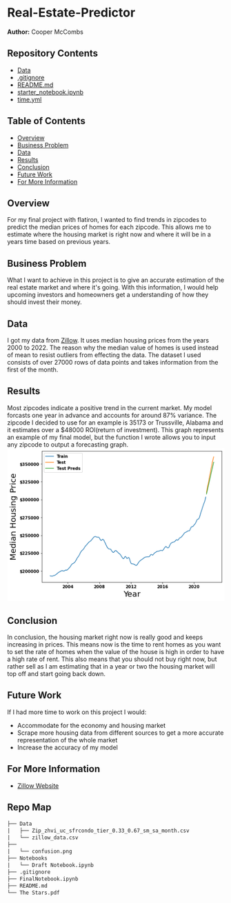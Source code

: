 # Real-Estate-Predictor
**Author:** Cooper McCombs

## Repository Contents
- [Data](https://github.com/CoopaM/Real-Estate-Predictor/tree/main/Data)
- [.gitignore](https://github.com/CoopaM/Real-Estate-Predictor/blob/main/.gitignore)
- [README.md](https://github.com/CoopaM/Real-Estate-Predictor/blob/main/README.md)
- [starter_notebook.ipynb](https://github.com/CoopaM/Real-Estate-Predictor/blob/main/starter_notebook.ipynb)
- [time.yml](https://github.com/CoopaM/Real-Estate-Predictor/blob/main/time.yml)

## Table of Contents
- [Overview](#overview)
- [Business Problem](#business-problem)
- [Data](#data)
- [Results](#results)
- [Conclusion](#conclusion)
- [Future Work](#future-work)
- [For More Information](#for-more-information)

## Overview
For my final project with flatiron, I wanted to find trends in zipcodes to predict the median prices of homes for each zipcode. This allows me to estimate where the housing market is right now and where it will be in a years time based on previous years.

## Business Problem
What I want to achieve in this project is to give an accurate estimation of the real estate market and where it's going. With this information, I would help upcoming investors and homeowners get a understanding of how they should invest their money.

## Data
I got my data from [Zillow](https://www.zillow.com/research/data/). It uses median housing prices from the years 2000 to 2022. The reason why the median value of homes is used instead of mean to resist outliers from effecting the data. The dataset I used consists of over 27000 rows of data points and takes information from the first of the month.


## Results
Most zipcodes indicate a positive trend in the current market. My model forcasts one year in advance and accounts for around 87% variance. The zipcode I decided to use for an example is 35173 or Trussville, Alabama and it estimates over a $48000 ROI(return of investment). This graph represents an example of my final model, but the function I wrote allows you to input any zipcode to output a forecasting graph. 
![](./graphs/Model.png)

## Conclusion
In conclusion, the housing market right now is really good and keeps increasing in prices. This means now is the time to rent homes as you want to set the rate of homes when the value of the house is high in order to have a high rate of rent. This also means that you should not buy right now, but rather sell as I am estimating that in a year or two the housing market will top off and start going back down.

## Future Work
If I had more time to work on this project I would:
- Accommodate for the economy and housing market
- Scrape more housing data from different sources to get a more accurate representation of the whole market
- Increase the accuracy of my model
## For More Information
- [Zillow Website](https://www.zillow.com/research/data/)
 
## Repo Map
```
├── Data                                     
|   ├── Zip_zhvi_uc_sfrcondo_tier_0.33_0.67_sm_sa_month.csv  
|   └── zillow_data.csv
├── 
|   └── confusion.png
├── Notebooks  
|   └── Draft Notebook.ipynb
├── .gitignore 
├── FinalNotebook.ipynb 
├── README.md 
└── The Stars.pdf
```

